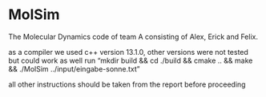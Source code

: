MolSim
===

The Molecular Dynamics code of team A consisting of Alex, Erick and Felix.

as a compiler we used c++ version 13.1.0, other versions were not tested but could work as well
run “mkdir build && cd ./build && cmake .. && make && ./MolSim ../input/eingabe-sonne.txt”

all other instructions should be taken from the report before proceeding
